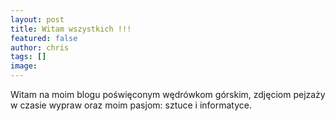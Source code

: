 ```yaml
---
layout: post
title: Witam wszystkich !!!
featured: false
author: chris
tags: []
image: 
---
```


<p class='c-content__cc-content'>
Witam na moim blogu poświęconym wędrówkom górskim, zdjęciom pejzaży w czasie wypraw oraz moim pasjom: sztuce i informatyce.
</p>